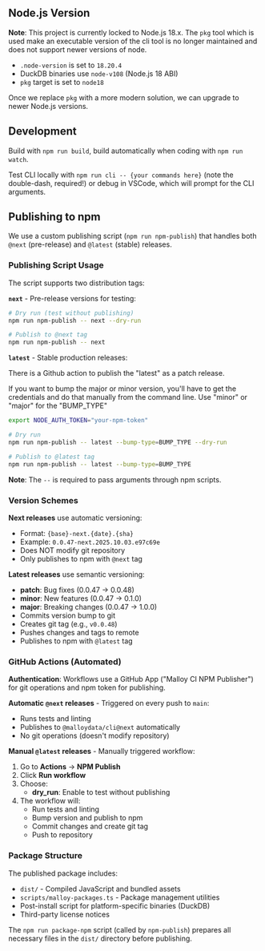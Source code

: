 ## Node.js Version

**Note**: This project is currently locked to Node.js 18.x. The `pkg` tool which is used make an executable version of the cli tool is no longer maintained and does not support newer versions of node.

- `.node-version` is set to `18.20.4`
- DuckDB binaries use `node-v108` (Node.js 18 ABI)  
- `pkg` target is set to `node18`

Once we replace `pkg` with a more modern solution, we can upgrade to newer Node.js versions.

## Development

Build with `npm run build`, build automatically when coding with `npm run watch`.

Test CLI locally with `npm run cli -- {your commands here}` (note the double-dash, required!) or debug in VSCode, which will prompt for the CLI arguments.

## Publishing to npm

We use a custom publishing script (`npm run npm-publish`) that handles both `@next` (pre-release) and `@latest` (stable) releases.

### Publishing Script Usage

The script supports two distribution tags:

**`next`** - Pre-release versions for testing:
```bash
# Dry run (test without publishing)
npm run npm-publish -- next --dry-run

# Publish to @next tag
npm run npm-publish -- next
```

**`latest`** - Stable production releases:

There is a Github action to publish the "latest" as a patch release.

If you want to bump the major or minor version, you'll have to get the credentials
and do that manually from the command line. Use "minor" or "major" for the "BUMP_TYPE"

```bash
export NODE_AUTH_TOKEN="your-npm-token"

# Dry run
npm run npm-publish -- latest --bump-type=BUMP_TYPE --dry-run

# Publish to @latest tag
npm run npm-publish -- latest --bump-type=BUMP_TYPE
```

**Note**: The `--` is required to pass arguments through npm scripts.

### Version Schemes

**Next releases** use automatic versioning:
- Format: `{base}-next.{date}.{sha}`
- Example: `0.0.47-next.2025.10.03.e97c69e`
- Does NOT modify git repository
- Only publishes to npm with `@next` tag

**Latest releases** use semantic versioning:
- **patch**: Bug fixes (0.0.47 → 0.0.48)
- **minor**: New features (0.0.47 → 0.1.0)
- **major**: Breaking changes (0.0.47 → 1.0.0)
- Commits version bump to git
- Creates git tag (e.g., `v0.0.48`)
- Pushes changes and tags to remote
- Publishes to npm with `@latest` tag

### GitHub Actions (Automated)

**Authentication**: Workflows use a GitHub App ("Malloy CI NPM Publisher") for git operations and npm token for publishing.

**Automatic `@next` releases** - Triggered on every push to `main`:
- Runs tests and linting
- Publishes to `@malloydata/cli@next` automatically
- No git operations (doesn't modify repository)

**Manual `@latest` releases** - Manually triggered workflow:
1. Go to **Actions** → **NPM Publish**
2. Click **Run workflow**
3. Choose:
   - **dry_run**: Enable to test without publishing
4. The workflow will:
   - Run tests and linting
   - Bump version and publish to npm
   - Commit changes and create git tag
   - Push to repository

### Package Structure

The published package includes:
- `dist/` - Compiled JavaScript and bundled assets
- `scripts/malloy-packages.ts` - Package management utilities
- Post-install script for platform-specific binaries (DuckDB)
- Third-party license notices

The `npm run package-npm` script (called by `npm-publish`) prepares all necessary files in the `dist/` directory before publishing.
